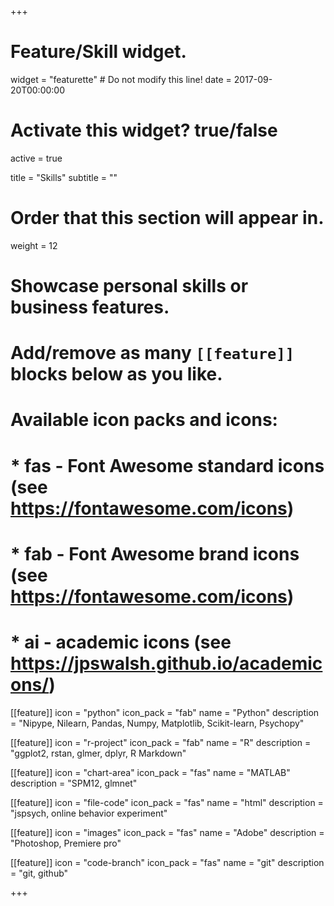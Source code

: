 +++
# Feature/Skill widget.
widget = "featurette"  # Do not modify this line!
date = 2017-09-20T00:00:00

# Activate this widget? true/false
active = true

title = "Skills"
subtitle = ""

# Order that this section will appear in.
weight = 12

# Showcase personal skills or business features.
# 
# Add/remove as many `[[feature]]` blocks below as you like.
# 
# Available icon packs and icons:
# * fas - Font Awesome standard icons (see https://fontawesome.com/icons)
# * fab - Font Awesome brand icons (see https://fontawesome.com/icons)
# * ai - academic icons (see https://jpswalsh.github.io/academicons/)

[[feature]]
  icon = "python"
  icon_pack = "fab"
  name = "Python"
  description = "Nipype, Nilearn, Pandas, Numpy, Matplotlib, Scikit-learn, Psychopy"

[[feature]]
  icon = "r-project"
  icon_pack = "fab"
  name = "R"
  description = "ggplot2, rstan, glmer, dplyr, R Markdown"
  
[[feature]]
 icon = "chart-area"
 icon_pack = "fas"
 name = "MATLAB"
 description = "SPM12, glmnet"

[[feature]]
  icon = "file-code"
  icon_pack = "fas"
  name = "html"
  description = "jspsych, online behavior experiment"  

[[feature]]
  icon = "images"
  icon_pack = "fas"
  name = "Adobe"
  description = "Photoshop, Premiere pro"  
 
 [[feature]]
  icon = "code-branch"
  icon_pack = "fas"
  name = "git"
  description = "git, github"


  
+++
